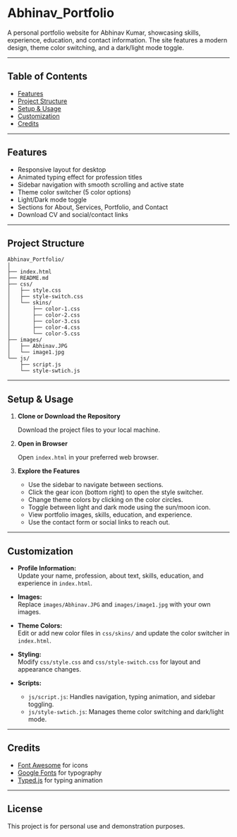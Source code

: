 # Abhinav_Portfolio

A personal portfolio website for Abhinav Kumar, showcasing skills, experience, education, and contact information. The site features a modern design, theme color switching, and a dark/light mode toggle.

---

## Table of Contents

- [Features](#features)
- [Project Structure](#project-structure)
- [Setup & Usage](#setup--usage)
- [Customization](#customization)
- [Credits](#credits)

---

## Features

- Responsive layout for desktop
- Animated typing effect for profession titles
- Sidebar navigation with smooth scrolling and active state
- Theme color switcher (5 color options)
- Light/Dark mode toggle
- Sections for About, Services, Portfolio, and Contact
- Download CV and social/contact links

---

## Project Structure

```
Abhinav_Portfolio/
│
├── index.html
├── README.md
├── css/
│   ├── style.css
│   ├── style-switch.css
│   └── skins/
│       ├── color-1.css
│       ├── color-2.css
│       ├── color-3.css
│       ├── color-4.css
│       └── color-5.css
├── images/
│   ├── Abhinav.JPG
│   └── image1.jpg
└── js/
    ├── script.js
    └── style-swtich.js
```

---

## Setup & Usage

1. **Clone or Download the Repository**

   Download the project files to your local machine.

2. **Open in Browser**

   Open `index.html` in your preferred web browser.

3. **Explore the Features**

   - Use the sidebar to navigate between sections.
   - Click the gear icon (bottom right) to open the style switcher.
   - Change theme colors by clicking on the color circles.
   - Toggle between light and dark mode using the sun/moon icon.
   - View portfolio images, skills, education, and experience.
   - Use the contact form or social links to reach out.

---

## Customization

- **Profile Information:**  
  Update your name, profession, about text, skills, education, and experience in `index.html`.

- **Images:**  
  Replace `images/Abhinav.JPG` and `images/image1.jpg` with your own images.

- **Theme Colors:**  
  Edit or add new color files in `css/skins/` and update the color switcher in `index.html`.

- **Styling:**  
  Modify `css/style.css` and `css/style-switch.css` for layout and appearance changes.

- **Scripts:**  
  - `js/script.js`: Handles navigation, typing animation, and sidebar toggling.
  - `js/style-swtich.js`: Manages theme color switching and dark/light mode.

---

## Credits

- [Font Awesome](https://fontawesome.com/) for icons
- [Google Fonts](https://fonts.google.com/) for typography
- [Typed.js](https://github.com/mattboldt/typed.js/) for typing animation

---

## License

This project is for personal use and demonstration purposes.